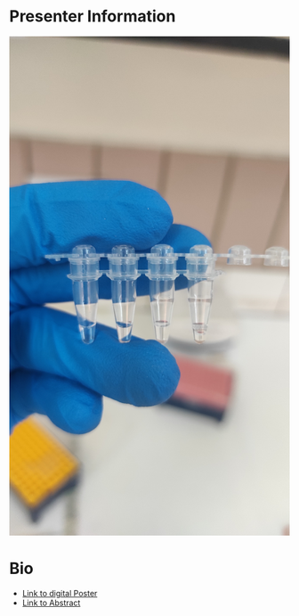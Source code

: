 # Presenter Information

![presenter](https://github.com/4youalways/portfolio/blob/gh-pages/assets/presenter.jpg)

# Bio





  - [Link to digital Poster](poster.md)
  - [Link to Abstract](abstract.md)
